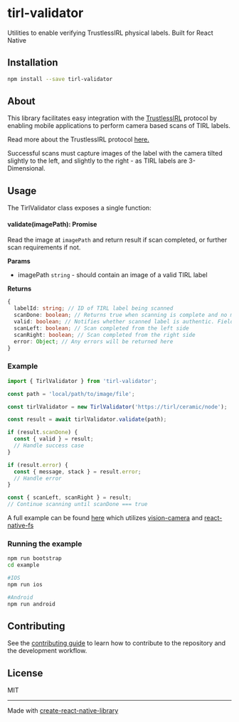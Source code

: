 # tirl-validator

Utilities to enable verifying TrustlessIRL physical labels. Built for React Native

## Installation

```sh
npm install --save tirl-validator
```

## About

This library facilitates easy integration with the [TrustlessIRL](https://tirl.xyz) protocol by enabling mobile applications to perform camera based scans of TIRL labels.

Read more about the TrustlessIRL protocol [here.](https://docs.tirl.xyz)

Successful scans must capture images of the label with the camera tilted slightly to the left, and slightly to the right - as TIRL labels are 3-Dimensional.

## Usage

The TirlValidator class exposes a single function:
#### validate(imagePath): Promise<scanResult>

Read the image at `imagePath` and return result if scan completed, or further scan requirements if not.

**Params**
- imagePath `string` - should contain an image of a valid TIRL label

**Returns**
```ts
{
  labelId: string; // ID of TIRL label being scanned
  scanDone: boolean; // Returns true when scanning is complete and no more image capture is necessary
  valid: boolean; // Notifies whether scanned label is authentic. Field set only when scanDone is true
  scanLeft: boolean; // Scan completed from the left side
  scanRight: boolean; // Scan completed from the right side
  error: Object; // Any errors will be returned here
}
```

### Example

```ts
import { TirlValidator } from 'tirl-validator';

const path = 'local/path/to/image/file';

const tirlValidator = new TirlValidator('https://tirl/ceramic/node');

const result = await tirlValidator.validate(path);

if (result.scanDone) {
  const { valid } = result;
  // Handle success case
}

if (result.error) {
  const { message, stack } = result.error;
  // Handle error
}

const { scanLeft, scanRight } = result;
// Continue scanning until scanDone === true
```

A full example can be found [here](https://github.com/ZKLadder/tirl-validator/blob/main/example/src/App.tsx) which utilizes [vision-camera](https://github.com/mrousavy/react-native-vision-camera) and [react-native-fs](https://github.com/itinance/react-native-fs)

### Running the example

```sh
npm run bootstrap
cd example

#IOS
npm run ios

#Android
npm run android
```

## Contributing

See the [contributing guide](CONTRIBUTING.md) to learn how to contribute to the repository and the development workflow.

## License

MIT

---

Made with [create-react-native-library](https://github.com/callstack/react-native-builder-bob)
